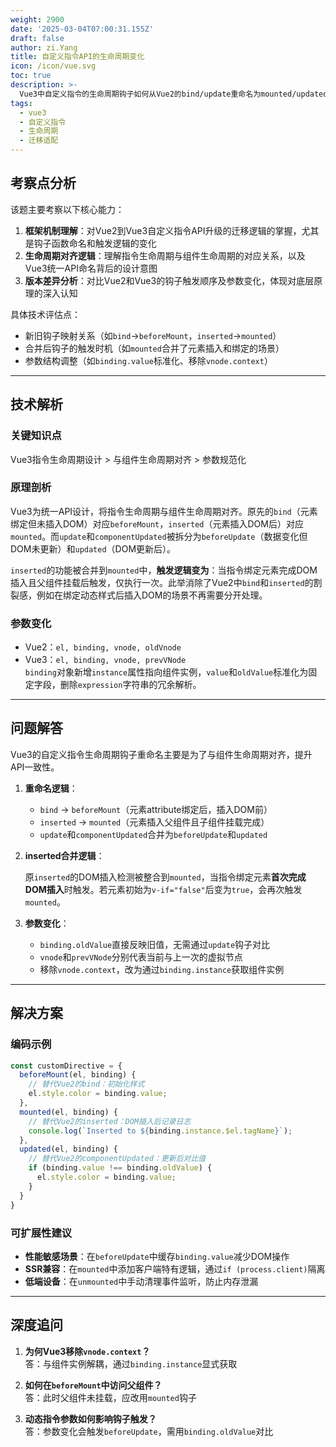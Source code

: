 ```yaml
---
weight: 2900
date: '2025-03-04T07:00:31.155Z'
draft: false
author: zi.Yang
title: 自定义指令API的生命周期变化
icon: /icon/vue.svg
toc: true
description: >-
  Vue3中自定义指令的生命周期钩子如何从Vue2的bind/update重命名为mounted/updated？请说明inserted钩子被合并后的新触发逻辑及参数变化。
tags:
  - vue3
  - 自定义指令
  - 生命周期
  - 迁移适配
---
```




## 考察点分析

该题主要考察以下核心能力：

1. **框架机制理解**：对Vue2到Vue3自定义指令API升级的迁移逻辑的掌握，尤其是钩子函数命名和触发逻辑的变化
2. **生命周期对齐逻辑**：理解指令生命周期与组件生命周期的对应关系，以及Vue3统一API命名背后的设计意图
3. **版本差异分析**：对比Vue2和Vue3的钩子触发顺序及参数变化，体现对底层原理的深入认知

具体技术评估点：

- 新旧钩子映射关系（如`bind`→`beforeMount`，`inserted`→`mounted`）
- 合并后钩子的触发时机（如`mounted`合并了元素插入和绑定的场景）
- 参数结构调整（如`binding.value`标准化、移除`vnode.context`）

---

## 技术解析

### 关键知识点

Vue3指令生命周期设计 > 与组件生命周期对齐 > 参数规范化

### 原理剖析

Vue3为统一API设计，将指令生命周期与组件生命周期对齐。原先的`bind`（元素绑定但未插入DOM）对应`beforeMount`，`inserted`（元素插入DOM后）对应`mounted`。而`update`和`componentUpdated`被拆分为`beforeUpdate`（数据变化但DOM未更新）和`updated`（DOM更新后）。

`inserted`的功能被合并到`mounted`中，**触发逻辑变为**：当指令绑定元素完成DOM插入且父组件挂载后触发，仅执行一次。此举消除了Vue2中`bind`和`inserted`的割裂感，例如在绑定动态样式后插入DOM的场景不再需要分开处理。

### 参数变化

- Vue2：`el, binding, vnode, oldVnode`
- Vue3：`el, binding, vnode, prevVNode`  
`binding`对象新增`instance`属性指向组件实例，`value`和`oldValue`标准化为固定字段，删除`expression`字符串的冗余解析。

---

## 问题解答

Vue3的自定义指令生命周期钩子重命名主要是为了与组件生命周期对齐，提升API一致性。  

1. **重命名逻辑**：  

    - `bind` → `beforeMount`（元素attribute绑定后，插入DOM前）  
    - `inserted` → `mounted`（元素插入父组件且子组件挂载完成）  
    - `update`和`componentUpdated`合并为`beforeUpdate`和`updated`  

2. **inserted合并逻辑**：  

    原`inserted`的DOM插入检测被整合到`mounted`，当指令绑定元素**首次完成DOM插入**时触发。若元素初始为`v-if="false"`后变为`true`，会再次触发`mounted`。

3. **参数变化**：  

    - `binding.oldValue`直接反映旧值，无需通过`update`钩子对比  
    - `vnode`和`prevVNode`分别代表当前与上一次的虚拟节点  
    - 移除`vnode.context`，改为通过`binding.instance`获取组件实例

---

## 解决方案

### 编码示例

```javascript
const customDirective = {
  beforeMount(el, binding) {
    // 替代Vue2的bind：初始化样式
    el.style.color = binding.value;
  },
  mounted(el, binding) {
    // 替代Vue2的inserted：DOM插入后记录日志
    console.log(`Inserted to ${binding.instance.$el.tagName}`);
  },
  updated(el, binding) {
    // 替代Vue2的componentUpdated：更新后对比值
    if (binding.value !== binding.oldValue) {
      el.style.color = binding.value;
    }
  }
}
```

### 可扩展性建议

- **性能敏感场景**：在`beforeUpdate`中缓存`binding.value`减少DOM操作  
- **SSR兼容**：在`mounted`中添加客户端特有逻辑，通过`if (process.client)`隔离  
- **低端设备**：在`unmounted`中手动清理事件监听，防止内存泄漏

---

## 深度追问

1. **为何Vue3移除`vnode.context`？**  
答：与组件实例解耦，通过`binding.instance`显式获取  

2. **如何在`beforeMount`中访问父组件？**  
答：此时父组件未挂载，应改用`mounted`钩子  

3. **动态指令参数如何影响钩子触发？**  
答：参数变化会触发`beforeUpdate`，需用`binding.oldValue`对比
